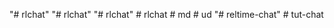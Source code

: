 "# rlchat" 
"# rlchat" 
"# rlchat" 
#   r l c h a t  
 #   m d  
 #   u d  
 "# reltime-chat" 
#   t u t - c h a t  
 